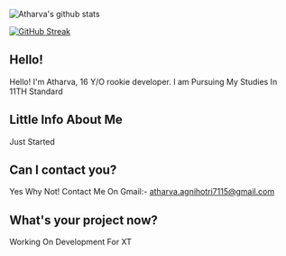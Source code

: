 ![Atharva's github stats](https://github-readme-stats.vercel.app/api?username=Atharva-Agnihotri7115&show_icons=true&theme=algolia)

[![GitHub Streak](https://github-readme-streak-stats.herokuapp.com/?user=Atharva-Agnihotri7115&theme=dark)](https://github.com/DenverCoder1/github-readme-streak-stats)

## Hello!
Hello! I'm Atharva, 16 Y/O rookie developer. I am Pursuing My Studies In 11TH Standard

## Little Info About Me
Just Started 
## Can I contact you?
Yes Why Not! Contact Me On Gmail:- atharva.agnihotri7115@gmail.com
## What's your project now?
Working On Development For XT
